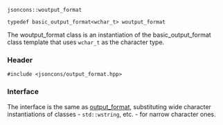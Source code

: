     jsoncons::woutput_format

    typedef basic_output_format<wchar_t> woutput_format

The woutput_format class is an instantiation of the basic_output_format class template that uses `wchar_t` as the character type.

### Header

    #include <jsoncons/output_format.hpp>

### Interface

The interface is the same as [output_format](output_format), substituting wide character instantiations of classes - `std::wstring`, etc. - for narrow character ones.
